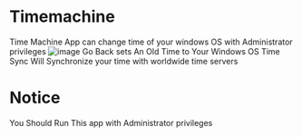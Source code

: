# Timemachine
Time Machine App can change time of your windows OS with Administrator privileges
![image](https://user-images.githubusercontent.com/87935353/131228803-cb5ce08e-2a85-449c-8d65-0b618e4a431f.png)
Go Back sets An Old Time to Your Windows OS Time
Sync Will Synchronize your time with worldwide time servers 
# Notice
You Should Run This app with Administrator privileges
